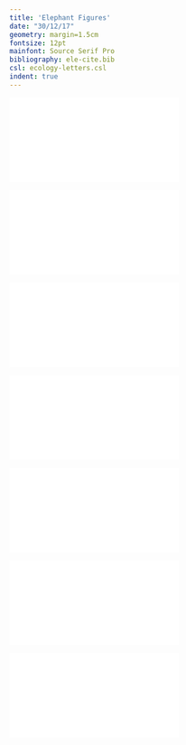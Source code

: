 ```yaml
---
title: 'Elephant Figures'
date: "30/12/17"
geometry: margin=1.5cm
fontsize: 12pt
mainfont: Source Serif Pro
bibliography: ele-cite.bib
csl: ecology-letters.csl
indent: true
---
```


![A: Mean thermochron temperature (filled circles) tracks meanambient temperature (open circles) through the day. Vertical lineranges represent 95% confidence intervals. B: Mean thermochron temperature (points) at measured ambient temperature, and GLM fits (lines) in each season (cool-dry: blue circles & lines, hot-wet: red triangles & lines). Vertical lineranges and shaded areas (coloured by season) indicate 95% confidence intervals at each point.](/home/pratik/git/elephants/ele_code/fig1temp_loggers.pdf)

![Elephant speed at the landscape level is mediated by temperature. A: Mean elephant temperature (points) at 100m distance intervals from the nearest water source in each season (cool-dry: blue circles, hot-wet: red triangles). Vertical lineranges (coloured by season) represent 95% confidence intervals. B: Mean speed (distance covered in 30 minutes) at 100m distance intervals from the nearest water source in each season (points & lineranges, as prev.), split into panels by movement relative to water (B1: Inbound, B2: Outbound).](/home/pratik/git/elephants/ele_code/fig2.pdf)

![A. Mean steplength (points) at 1°C temperature intervals in each season (cool-dry: blue circles, hot-wet: red triangles). GAMM fit (lines), data error intervals (lineranges), and fit error intervals (shaded areas) are shown coloured by season. B. Change in distance to water sources (points) at degree temperature intervals in each season (cool-dry: blue circles, hot-wet: red triangles). Vertical lineranges (coloured by season) indicate 95% confidence intervals at each point.](/home/pratik/git/elephants/ele_code/fig3.pdf)

![Mean distance to the point of arrival in the riparian zone (<500m from water) at each half hour interval over a sixteen hour period centred on the arrival event, separated by season (points; cool-dry: blue circles, hot-wet: red triangles). Vertical lineranges coloured by season show 95% confidence intervals at each point. ](/home/pratik/git/elephants/ele_code/fig4distance.watertime.pdf)

![A. Woody density, and B. Elephant temperature at relocation sites. Values shown are 500m^2^ pooled means. C. Mean elephant temperatures at woody densities in increments of 5, separated by season (cool dry: blue circles, hot wet: red triangles), showing 95% confidence intervals (lineranges coloured by season.). Rivers (light blue lines) and Kruger boundary (dashed black line) are shown.](/home/pratik/git/elephants/ele_code/fig5full.pdf)

![Supplementary material: A. Frequency distributions of distance to the nearest water source (waterhole or river, see separate histograms below), and B. Frequency distribution of the woody density encountered by elephants.](/home/pratik/git/elephants/ele_code/figA1.pdf)

![Supplement: Recalculated distances to water shown as 500m^2^ pooled means. Active waterholes (green circles), rivers (light blue lines), and Kruger boundary (dashed black line) are shown.](/home/pratik/git/elephants/ele_code/figxdistwmap.pdf)
